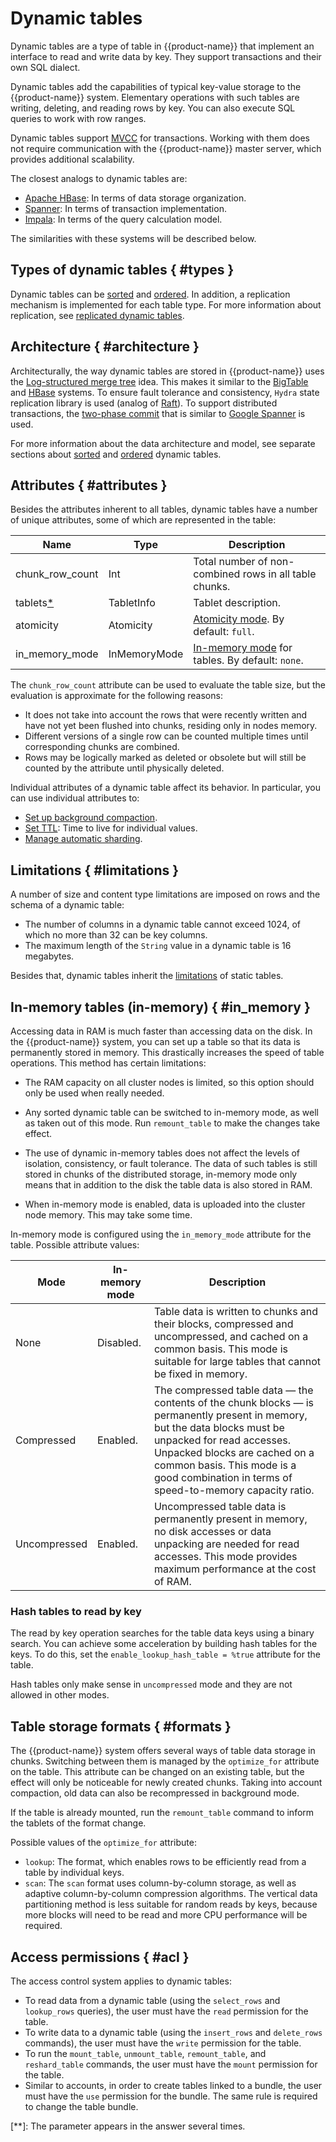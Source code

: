 # Dynamic tables

Dynamic tables are a type of table in {{product-name}} that implement an interface to read and write data by key. They support transactions and their own SQL dialect.

Dynamic tables add the capabilities of typical key-value storage to the {{product-name}} system.
Elementary operations with such tables are writing, deleting, and reading rows by key. You can also execute SQL queries to work with row ranges.

Dynamic tables support [MVCC](https://en.wikipedia.org/wiki/Multiversion_concurrency_control) for transactions. Working with them does not require communication with the {{product-name}} master server, which provides additional scalability.

The closest analogs to dynamic tables are:

* [Apache HBase](http://hbase.apache.org): In terms of data storage organization.
* [Spanner](https://ai.google/research/pubs/pub39966): In terms of transaction implementation.
* [Impala](http://impala.apache.org): In terms of the query calculation model.

The similarities with these systems will be described below.

## Types of dynamic tables { #types }

Dynamic tables can be [sorted](../../../user-guide/dynamic-tables/sorted-dynamic-tables.md) and [ordered](../../../user-guide/dynamic-tables/ordered-dynamic-tables.md). In addition, a replication mechanism is implemented for each table type. For more information about replication, see [replicated dynamic tables](../../../user-guide/dynamic-tables/replicated-dynamic-tables.md).

## Architecture { #architecture }

Architecturally, the way dynamic tables are stored in {{product-name}} uses the [Log-structured merge tree](https://en.wikipedia.org/wiki/Log-structured_merge-tree) idea. This makes it similar to the [BigTable](http://static.googleusercontent.com/media/research.google.com/en//archive/bigtable-osdi06.pdf) and [HBase](https://hbase.apache.org/) systems. To ensure fault tolerance and consistency, `Hydra` state replication library is used (analog of [Raft](https://raft.github.io/raft.pdf)). To support distributed transactions, the [two-phase commit](https://en.wikipedia.org/wiki/Two-phase_commit_protocol) that is similar to [Google Spanner](https://research.google/pubs/pub39966/) is used.

For more information about the data architecture and model, see separate sections about [sorted](../../../user-guide/dynamic-tables/sorted-dynamic-tables.md) and [ordered](../../../user-guide/dynamic-tables/ordered-dynamic-tables.md) dynamic tables.


## Attributes { #attributes }

Besides the attributes inherent to all tables, dynamic tables have a number of unique attributes, some of which are represented in the table:

| **Name** | **Type** | **Description** |
| ---------- | -------- | ------------- |
| chunk_row_count | Int | Total number of non-combined rows in all table chunks. |
| tablets[*](**) | TabletInfo | Tablet description. |
| atomicity | Atomicity | [Atomicity mode](../../../user-guide/dynamic-tables/transactions.md#atomicity). By default: `full`. |
| in_memory_mode | InMemoryMode | [In-memory mode](../../../user-guide/dynamic-tables/sorted-dynamic-tables#in_memory) for tables. By default: `none`. |

The `chunk_row_count` attribute can be used to evaluate the table size, but the evaluation is approximate for the following reasons:
- It does not take into account the rows that were recently written and have not yet been flushed into chunks, residing only in nodes memory.
- Different versions of a single row can be counted multiple times until corresponding chunks are combined.
- Rows may be logically marked as deleted or obsolete but will still be counted by the attribute until physically deleted.

Individual attributes of a dynamic table affect its behavior. In particular, you can use individual attributes to:
- [Set up background compaction](../../../user-guide/dynamic-tables/compaction.md#attributes).
- [Set TTL](../../../user-guide/dynamic-tables/sorted-dynamic-tables.md#remove_old_data): Time to live for individual values.
- [Manage automatic sharding](../../../user-guide/dynamic-tables/resharding.md#auto).

## Limitations { #limitations }

A number of size and content type limitations are imposed on rows and the schema of a dynamic table:

- The number of columns in a dynamic table cannot exceed 1024, of which no more than 32 can be key columns.
- The maximum length of the `String` value in a dynamic table is 16 megabytes.

Besides that, dynamic tables inherit the [limitations](../../../user-guide/storage/static-tables.md#limitations) of static tables.


## In-memory tables (in-memory) { #in_memory }

Accessing data in RAM is much faster than accessing data on the disk. In the {{product-name}} system, you can set up a table so that its data is permanently stored in memory. This drastically increases the speed of table operations. This method has certain limitations:

- The RAM capacity on all cluster nodes is limited, so this option should only be used when really needed.

- Any sorted dynamic table can be switched to in-memory mode, as well as taken out of this mode. Run `remount_table` to make the changes take effect.

- The use of dynamic in-memory tables does not affect the levels of isolation, consistency, or fault tolerance. The data of such tables is still stored in chunks of the distributed storage, in-memory mode only means that in addition to the disk the table data is also stored in RAM.

- When in-memory mode is enabled, data is uploaded into the cluster node memory. This may take some time.

In-memory mode is configured using the `in_memory_mode` attribute for the table. Possible attribute values:

| **Mode** | **In-memory mode** | **Description** |
| --------- | ------------------- | ------------ |
| None | Disabled. | Table data is written to chunks and their blocks, compressed and uncompressed, and cached on a common basis. This mode is suitable for large tables that cannot be fixed in memory. |
| Compressed | Enabled. | The compressed table data — the contents of the chunk blocks — is permanently present in memory, but the data blocks must be unpacked for read accesses. Unpacked blocks are cached on a common basis. This mode is a good combination in terms of speed-to-memory capacity ratio. |
| Uncompressed | Enabled. | Uncompressed table data is permanently present in memory, no disk accesses or data unpacking are needed for read accesses. This mode provides maximum performance at the cost of RAM. |


### Hash tables to read by key

The read by key operation searches for the table data keys using a binary search. You can achieve some acceleration by building hash tables for the keys. To do this, set the `enable_lookup_hash_table = %true` attribute for the table.

Hash tables only make sense in `uncompressed` mode and they are not allowed in other modes.

## Table storage formats { #formats }

The {{product-name}} system offers several ways of table data storage in chunks. Switching between them is managed by the `optimize_for` attribute on the table. This attribute can be changed on an existing table, but the effect will only be noticeable for newly created chunks. Taking into account compaction, old data can also be recompressed in background mode.

If the table is already mounted, run the `remount_table` command to inform the tablets of the format change.

Possible values of the `optimize_for` attribute:

- `lookup`: The format, which enables rows to be efficiently read from a table by individual keys.
- `scan`: The `scan` format uses column-by-column storage, as well as adaptive column-by-column compression algorithms. The vertical data partitioning method is less suitable for random reads by keys, because more blocks will need to be read and more CPU performance will be required.

## Access permissions { #acl }

The access control system applies to dynamic tables:

- To read data from a dynamic table (using the `select_rows` and `lookup_rows` queries), the user must have the `read` permission for the table.
- To write data to a dynamic table (using the `insert_rows` and `delete_rows` commands), the user must have the `write` permission for the table.
- To run the `mount_table`, `unmount_table`, `remount_table`, and `reshard_table` commands, the user must have the `mount` permission for the table.
- Similar to accounts, in order to create tables linked to a bundle, the user must have the `use` permission for the bundle. The same rule is required to change the table bundle.

[**]: The parameter appears in the answer several times.
